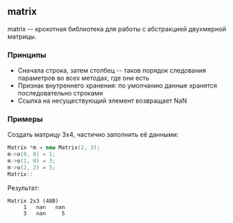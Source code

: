## matrix

matrix -- крохотная библиотека для работы с абстракцией двухмерной матрицы.

### Принципы

* Сначала строка, затем столбец -- таков порядок следования параметров во всех методах, где они есть
* Признак внутреннего хранения: по умолчанию данные хранятся последовательно строками
* Ссылка на несуществующий элемент возвращает NaN

### Примеры

Создать матрицу 3x4, частично заполнить её данными:
```cpp
Matrix *m = new Matrix(2, 3);
m->o(0, 0) = 1;
m->o(1, 0) = 3;
m->o(2, 2) = 5;
Matrix::
```

Результат:
```
Matrix 2x3 (48B)
     1   nan   nan
     3   nan     5
```
